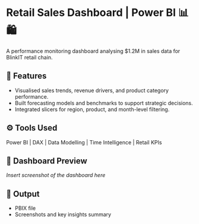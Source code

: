# Retail Sales Dashboard | Power BI 📊🛍️

A performance monitoring dashboard analysing $1.2M in sales data for BlinkIT retail chain.

## 🔑 Features
- Visualised sales trends, revenue drivers, and product category performance.
- Built forecasting models and benchmarks to support strategic decisions.
- Integrated slicers for region, product, and month-level filtering.

## ⚙️ Tools Used
Power BI | DAX | Data Modelling | Time Intelligence | Retail KPIs

## 📸 Dashboard Preview
*Insert screenshot of the dashboard here*

## 📎 Output
- PBIX file
- Screenshots and key insights summary
